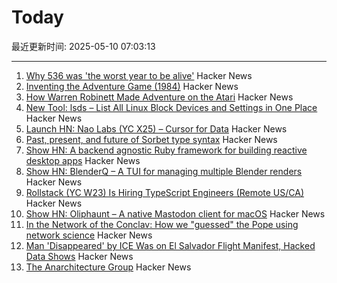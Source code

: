# Today

最近更新时间: 2025-05-10 07:03:13

--- 
1. [Why 536 was 'the worst year to be alive'](https://www.science.org/content/article/why-536-was-worst-year-be-alive) Hacker News
2. [Inventing the Adventure Game (1984)](http://www.warrenrobinett.com/inventing_adventure/) Hacker News
3. [How Warren Robinett Made Adventure on the Atari](http://www.warrenrobinett.com/inventing_adventure/) Hacker News
4. [New Tool: lsds – List All Linux Block Devices and Settings in One Place](https://tanelpoder.com/posts/lsds-list-linux-block-devices-and-their-config/) Hacker News
5. [Launch HN: Nao Labs (YC X25) – Cursor for Data](https://news.ycombinator.com/item?id=43938607) Hacker News
6. [Past, present, and future of Sorbet type syntax](https://blog.jez.io/history-of-sorbet-syntax/) Hacker News
7. [Show HN: A backend agnostic Ruby framework for building reactive desktop apps](https://codeberg.org/skinnyjames/hokusai) Hacker News
8. [Show HN: BlenderQ – A TUI for managing multiple Blender renders](https://github.com/KyleTryon/BlenderQ) Hacker News
9. [Rollstack (YC W23) Is Hiring TypeScript Engineers (Remote US/CA)](https://www.ycombinator.com/companies/rollstack-2/jobs/QPqpb1n-software-engineer-typescript-us-canada) Hacker News
10. [Show HN: Oliphaunt – A native Mastodon client for macOS](https://testflight.apple.com/join/Epq1P3Cw) Hacker News
11. [In the Network of the Conclav: How we "guessed" the Pope using network science](https://www.unibocconi.it/en/news/network-conclave) Hacker News
12. [Man 'Disappeared' by ICE Was on El Salvador Flight Manifest, Hacked Data Shows](https://www.404media.co/man-disappeared-by-ice-was-on-el-salvador-flight-manifest-hacked-data-shows/) Hacker News
13. [The Anarchitecture Group](https://www.spatialagency.net/database/the.anarchitecture.group) Hacker News
